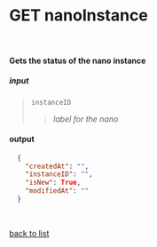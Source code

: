 # **GET nanoInstance**
<br/>

#### Gets the status of the nano instance
##### input
>`instanceID`
>>*label for the nano*

#### output
```json
  {
    "createdAt": "",
    "instanceID": "",
    "isNew": True,
    "modifiedAt": ""
  }
```

<br/>

[back to list](../Guides/Guide_Boon_Nano.md)
